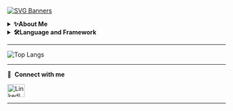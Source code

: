 [![SVG Banners](https://svg-banners.vercel.app/api?type=origin&text1=Nitzan%20Tomer%20&text2=%20&width=500&height=300)](https://github.com/Nitzantomer1998/svg-banners)

<details>
   <summary>
      <b>✨About Me</b>
   </summary>
   
   <h3>Hi, I'm Nitzan<br>a student in the 3rd year of my Software engineer B.Sc degree</h3>
   
   <p>
      I am a quick learner, a team player, and am always willing to take on new challenges.</br>I am
      excited to start my professional career as a software engineer and am confident that I have the
      skills and drive to make a valuable contribution to any team.
   </p>
   
   <p>
      I am a friendly person and a great team player, with a strong sense of humor that helps keep things
      enjoyable and productive.
   </p>
  
   <p>
      In my spare time I love to hang out with my friends, catch some waves, stay active, and keep an eye
      on the latest tech trends.
   </p>
</details>

<details>
   <summary>
      <b>🛠️Language and Framework</b>
   </summary>
   
   <h3>Languages</h3>
      <ul>
         <li>Favorite: Python | JavaScript</li>
         <li>Proficient: Java | C | C++</li>
         <li>Familiar: Assembly</li>
      </ul>
      
   <h3>Tools/IDE's</h3>
      <ul>
         <li>Favorite: Visual Studio Code</li>
         <li>Proficient: Visual Studio | Eclipse | PyCharm | Intellij</li>
      </ul>
  
   <h3>Databases</h3>
      <ul>
         <li>Proficient: Postgres | Mongodb</li>
      </ul>
      
   <h3>Currently Learning: Mainly Web Development</h3>
      <ul>
         <li>Language: JavaScript, CSS, HTML</li>
         <li>Framework: Node.js, Bootstrap | TailWind</li>
         <li>Tool: CScode | Git | Ubuntu</li>
         <li>Database: MySQL</li>
      </ul>
</details>

----------------------------------------------------------------------------------------------------------------------------------------------------------------------

![Top Langs](https://github-readme-stats.vercel.app/api/top-langs/?username=Nitzantomer1998&langs_count=10)

----------------------------------------------------------------------------------------------------------------------------------------------------------------------

🔗 &nbsp;**Connect with me**

<a href="https://linkedin.com/in/nitzan-tomer" target="blank">
   <img src="https://raw.githubusercontent.com/rahuldkjain/github-profile-readme-generator/master/src/images/icons/Social/linked-in-alt.svg"
        align="center"
        alt="LinkedIn"
        height="30"
        width="40"
   />
</a>

----------------------------------------------------------------------------------------------------------------------------------------------------------------------

